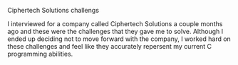 Ciphertech Solutions challengs

I interviewed for a company called Ciphertech Solutions a couple months ago and these were the challenges that they gave me to solve. Although I ended up deciding not to move forward with the company, I worked hard on these challenges and feel like they accurately repersent my current C programming abilities.  
